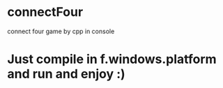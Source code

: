# connectFour
connect four game by cpp in console
# Just compile in f.windows.platform and run and enjoy :)
